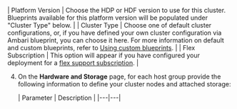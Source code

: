 | Platform Version | Choose the HDP or HDF version to use for this cluster. Blueprints available for this platform version will be populated under "Cluster Type" below. |
| Cluster Type | Choose one of default cluster configurations, or, if you have defined your own cluster configuration via Ambari blueprint, you can choose it here. For more information on default and custom blueprints, refer to [Using custom blueprints](blueprints.md). |
| Flex Subscription | This option will appear if you have configured your deployment for a [flex support subscription](get-help.md#flex-subscription). |

4. On the **Hardware and Storage** page, for each host group provide the following information to define your cluster nodes and attached storage:
    
    | Parameter | Description |
|---|---|